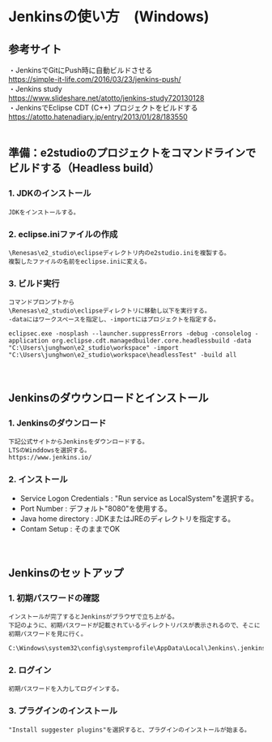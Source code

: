 # Jenkinsの使い方　(Windows)

## 参考サイト
・JenkinsでGitにPush時に自動ビルドさせる<br>
<https://simple-it-life.com/2016/03/23/jenkins-push/><br>
・Jenkins study<br>
<https://www.slideshare.net/atotto/jenkins-study720130128><br>
・JenkinsでEclipse CDT (C++) プロジェクトをビルドする<br>
<https://atotto.hatenadiary.jp/entry/2013/01/28/183550><br>
<br>

## 準備：e2studioのプロジェクトをコマンドラインでビルドする（Headless build）
### 1. JDKのインストール
    JDKをインストールする。

### 2. eclipse.iniファイルの作成
    \Renesas\e2_studio\eclipseディレクトリ内のe2studio.iniを複製する。
    複製したファイルの名前をeclipse.iniに変える。

### 3. ビルド実行
    コマンドプロンプトから
    \Renesas\e2_studio\eclipseディレクトリに移動し以下を実行する。
    -dataにはワークスペースを指定し、-importにはプロジェクトを指定する。
```shell
eclipsec.exe -nosplash --launcher.suppressErrors -debug -consolelog -application org.eclipse.cdt.managedbuilder.core.headlessbuild -data "C:\Users\junghwon\e2_studio\workspace" -import "C:\Users\junghwon\e2_studio\workspace\headlessTest" -build all
```
<br>

## Jenkinsのダウウンロードとインストール
### 1. Jenkinsのダウンロード
    下記公式サイトからJenkinsをダウンロードする。
    LTSのWinddowsを選択する。
    https://www.jenkins.io/

### 2. インストール
* Service Logon Credentials : "Run service as LocalSystem"を選択する。<br>
* Port Number : デフォルト"8080"を使用する。<br>
* Java home directory : JDKまたはJREのディレクトリを指定する。<br>
* Contam Setup : そのままでOK<br>
<br>

## Jenkinsのセットアップ
### 1. 初期パスワードの確認
    インストールが完了するとJenkinsがブラウザで立ち上がる。
    下記のように、初期パスワードが記載されているディレクトリパスが表示されるので、そこに初期パスワードを見に行く。

    C:\Windows\system32\config\systemprofile\AppData\Local\Jenkins\.jenkins\secrets\initialAdminPassword

### 2. ログイン
    初期パスワードを入力してログインする。

### 3. プラグインのインストール
    "Install suggester plugins"を選択すると、プラグインのインストールが始まる。